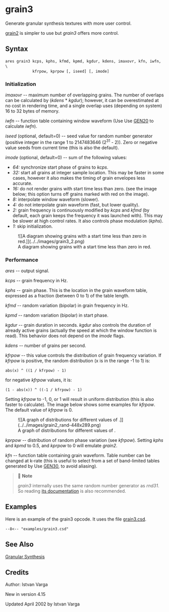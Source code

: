 <!--
id:grain3
category:Signal Generators:Granular Synthesis
-->
# grain3
Generate granular synthesis textures with more user control.

[grain2](../../opcodes/grain2) is simpler to use but _grain3_ offers more control.

## Syntax
``` csound-orc
ares grain3 kcps, kphs, kfmd, kpmd, kgdur, kdens, imaxovr, kfn, iwfn, \
            kfrpow, kprpow [, iseed] [, imode]
```

### Initialization

_imaxovr_ -- maximum number of overlapping grains. The number of overlaps can be calculated by (_kdens_ * _kgdur_); however, it can be overestimated at no cost in rendering time, and a single overlap uses (depending on system) 16 to 32 bytes of memory.

_iwfn_ -- function table containing window waveform (Use Use [GEN20](../../scoregens/gen20) to calculate _iwfn_).

_iseed_ (optional, default=0) -- seed value for random number generator (positive integer in the range 1 to 2147483646 (2<sup>31</sup> - 2)). Zero or negative value seeds from current time (this is also the default).

_imode_ (optional, default=0) -- sum of the following values:

* _64:_ synchronize start phase of grains to _kcps_.
* _32:_ start all grains at integer sample location. This may be faster in some cases, however it also makes the timing of grain envelopes less accurate.
* _16:_ do not render grains with start time less than zero. (see the image below; this option turns off grains marked with red on the image).
* _8:_ interpolate window waveform (slower).
* _4:_ do not interpolate grain waveform (fast, but lower quality).
* _2:_ grain frequency is continuously modified by _kcps_ and _kfmd_ (by default, each grain keeps the frequency it was launched with). This may be slower at high control rates. It also controls phase modulation (_kphs_).
* _1:_ skip initialization.

<figure markdown="span">
![[A diagram showing grains with a start time less than zero in red.]](../../images/grain3_2.png)
<figcaption>A diagram showing grains with a start time less than zero in red.</figcaption>
</figure>

### Performance

_ares_ -- output signal.

_kcps_ -- grain frequency in Hz.

_kphs_ -- grain phase. This is the location in the grain waveform table, expressed as a fraction (between 0 to 1) of the table length.

_kfmd_ -- random variation (bipolar) in grain frequency in Hz.

_kpmd_ -- random variation (bipolar) in start phase.

_kgdur_ -- grain duration in seconds. _kgdur_ also controls the duration of already active grains (actually the speed at which the window function is read). This behavior does not depend on the _imode_ flags.

_kdens_ -- number of grains per second.

_kfrpow_ -- this value controls the distribution of grain frequency variation. If _kfrpow_ is positive, the random distribution (x is in the range -1 to 1) is:

```
abs(x) ^ ((1 / kfrpow) - 1)
```

for negative _kfrpow_ values, it is:

```
(1 - abs(x)) ^ ((-1 / kfrpow) - 1)
```

Setting _kfrpow_ to -1, 0, or 1 will result in uniform distribution (this is also faster to calculate). The image below shows some examples for _kfrpow_. The default value of _kfrpow_ is 0.

<figure markdown="span">
![[A graph of distributions for different values of .]](../../images/grain2_rand-448x289.png)
<figcaption>A graph of distributions for different values of .</figcaption>
</figure>

_kprpow_ -- distribution of random phase variation (see _kfrpow_).  Setting _kphs_ and _kpmd_ to 0.5, and _kprpow_ to 0 will emulate _grain2_.

_kfn_ -- function table containing grain waveform. Table number can be changed at k-rate (this is useful to select from a set of band-limited tables generated by Use [GEN30](../../scoregens/gen30), to avoid aliasing).

> :memo: **Note**
>
> _grain3_ internally uses the same random number generator as _rnd31_. So reading [its documentation](../../opcodes/rnd31) is also recommended.


## Examples

Here is an example of the grain3 opcode. It uses the file [grain3.csd](../../examples/grain3.csd).

``` csound-orc title="Example of the grain3 opcode." linenums="1"
--8<-- "examples/grain3.csd"
```

## See Also

[Granular Synthesis](../../siggen/granular)

## Credits

Author: Istvan Varga<br>

New in version 4.15

Updated April 2002 by Istvan Varga

